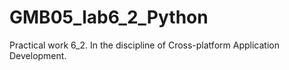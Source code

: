 # GMB05_lab6_2_Python
Practical work 6_2. In the discipline of Cross-platform Application Development.
